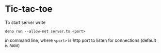 # Tic-tac-toe

To start server write

`deno run --allow-net server.ts <port>`

in command line, where `<port>` is http port to listen for connections (default is `8080`)